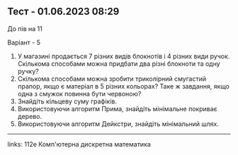 ## Тест - 01.06.2023 08:29

До пів на 11

Варіант - 5


1. У магазині продається 7 різних видів блокнотів і 4 різних види ручок. Скількома способами можна придбати два різні блокноти та одну ручку?
2. Скількома способами можна зробити триколірний смугастий прапор, якщо є матеріал в 5 різних кольорах? Таке ж завдання, якщо одна з смужок повинна бути червоною?
3. Знайдіть кільцеву суму графіків.
4. Використовуючи алгоритм Прима, знайдіть мінімальне покриває дерево.
5. Використовуючи алгоритм Дейкстри, знайдіть мінімальний шлях.




---

links: 112e Комп'ютерна дискретна математика

